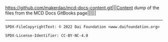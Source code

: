 https://github.com/makerdao/mcd-docs-content.git|||Content dump of the files from the MCD Docs GitBooks page||||||

---


```
SPDX-FileCopyrightText: © 2022 Dai Foundation <www.daifoundation.org>

SPDX-License-Identifier: CC-BY-NC-4.0
```